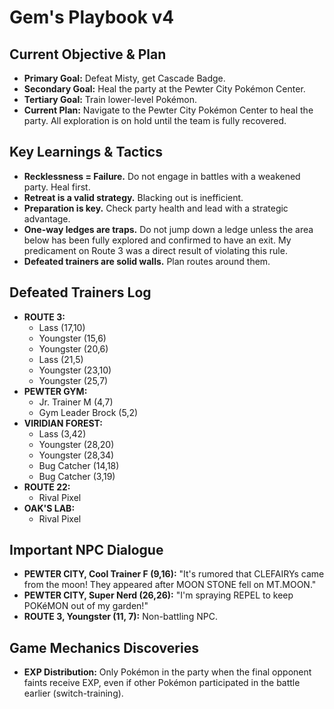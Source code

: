 # Gem's Playbook v4

## Current Objective & Plan
- **Primary Goal:** Defeat Misty, get Cascade Badge.
- **Secondary Goal:** Heal the party at the Pewter City Pokémon Center.
- **Tertiary Goal:** Train lower-level Pokémon.
- **Current Plan:** Navigate to the Pewter City Pokémon Center to heal the party. All exploration is on hold until the team is fully recovered.

## Key Learnings & Tactics
- **Recklessness = Failure.** Do not engage in battles with a weakened party. Heal first.
- **Retreat is a valid strategy.** Blacking out is inefficient.
- **Preparation is key.** Check party health and lead with a strategic advantage.
- **One-way ledges are traps.** Do not jump down a ledge unless the area below has been fully explored and confirmed to have an exit. My predicament on Route 3 was a direct result of violating this rule.
- **Defeated trainers are solid walls.** Plan routes around them.

## Defeated Trainers Log
- **ROUTE 3:**
    - Lass (17,10)
    - Youngster (15,6)
    - Youngster (20,6)
    - Lass (21,5)
    - Youngster (23,10)
    - Youngster (25,7)
- **PEWTER GYM:**
    - Jr. Trainer M (4,7)
    - Gym Leader Brock (5,2)
- **VIRIDIAN FOREST:**
    - Lass (3,42)
    - Youngster (28,20)
    - Youngster (28,34)
    - Bug Catcher (14,18)
    - Bug Catcher (3,19)
- **ROUTE 22:**
    - Rival Pixel
- **OAK'S LAB:**
    - Rival Pixel

## Important NPC Dialogue
- **PEWTER CITY, Cool Trainer F (9,16):** "It's rumored that CLEFAIRYs came from the moon! They appeared after MOON STONE fell on MT.MOON."
- **PEWTER CITY, Super Nerd (26,26):** "I'm spraying REPEL to keep POKéMON out of my garden!"
- **ROUTE 3, Youngster (11, 7):** Non-battling NPC.

## Game Mechanics Discoveries
- **EXP Distribution:** Only Pokémon in the party when the final opponent faints receive EXP, even if other Pokémon participated in the battle earlier (switch-training).